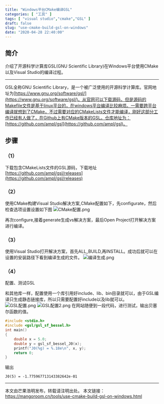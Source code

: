 ```yaml
---
title: "Windows平台CMake编译GSL"
categories: [ "工具" ]
tags: [ "visual studio","cmake","GSL" ]
draft: false
slug: "use-cmake-build-gsl-on-windows"
date: "2020-04-28 22:40:00"
---
```


## 简介

介绍了开源科学计算库GSL(GNU Scientific Library)在Windows平台使用CMake以及Visual Studio的编译过程。

----

 GSL全称GNU Scientific Library，是一个被广泛使用的开源科学计算库。官网地址为[https://www.gnu.org/software/gsl/](https://www.gnu.org/software/gsl/)。从官网可以下载源码，但是源码的Makefile文件是基于linux平台的，在windows平台编译比较麻烦。一需要跨平台编译就想到了CMake，不过需要对应的CMakeLists文件才能编译，刚好这部分工作已经有人做了，在Github上有CMake版本的GSL。仓库地址为：[https://github.com/ampl/gsl](https://github.com/ampl/gsl)。

## 步骤

### （1）

下载包含CMakeLists文件的GSL源码，下载地址[https://github.com/ampl/gsl/releases](https://github.com/ampl/gsl/releases)

### （2）

使用CMake构建Visual Studio解决方案,CMake配置如下，先configurate，然后检查选项设置设置如下图
![CMake配置.png][1]

再次configure,接着generate生成vs解决方案，最后Open Project打开解决方案进行编译。

### （3）

使用Visual Studio打开解决方案，首先ALL_BUILD,再INSTALL。成功后就可以在设置的安装路径下看到编译生成的文件。
![编译生成.png][2]

### （4）

配置、测试GSL

和其他库一样，配置使用一个库引用好include、lib、bin目录就可以，由于GSL编译只生成静态链接库，所以只需要配置好include以及lib就可以。
![GSL配置.png][3]
![GSL配置2.png][4]
在网站随便到一段代码，进行测试，输出贝塞尔函数的值。

```c++
#include <stdio.h>
#include <gsl/gsl_sf_bessel.h>
int main()
{
	double x = 5.0;
	double y = gsl_sf_bessel_J0(x);
	printf("J0(%g) = %.18e\n", x, y);
	return 0;
}
```

输出

```
J0(5) = -1.775967713143382642e-01
```
---------

本文由芒果浩明发布，转载请注明出处。
本文链接：https://mangoroom.cn/tools/use-cmake-build-gsl-on-windows.html

  [1]: https://mangoroom.cn/usr/uploads/2020/04/122212023.png
  [2]: https://mangoroom.cn/usr/uploads/2020/04/4038256655.png
  [3]: https://mangoroom.cn/usr/uploads/2020/04/2504860031.png
  [4]: https://mangoroom.cn/usr/uploads/2020/04/1815873250.png